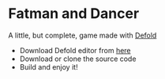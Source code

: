 # Fatman and Dancer

A little, but complete, game made with [Defold](https://www.defold.com)

* Download Defold editor from [here](https://www.defold.com)
* Download or clone the source code
* Build and enjoy it!


